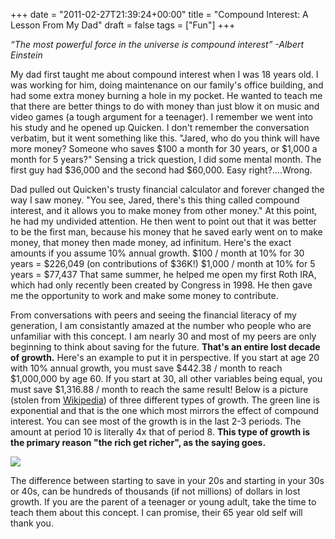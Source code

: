 +++
date = "2011-02-27T21:39:24+00:00"
title = "Compound Interest: A Lesson From My Dad"
draft = false
tags = ["Fun"]
+++

_“The most powerful force in the universe is compound interest” -Albert Einstein_ 

My dad first taught me about compound interest when I was 18 years old. I was working for him, doing maintenance on our family's office building, and had some extra money burning a hole in my pocket. He wanted to teach me that there are better things to do with money than just blow it on music and video games (a tough argument for a teenager). I remember we went into his study and he opened up Quicken. I don't remember the conversation verbatim, but it went something like this. "Jared, who do you think will have more money? Someone who saves $100 a month for 30 years, or $1,000 a month for 5 years?" Sensing a trick question, I did some mental month. The first guy had $36,000 and the second had $60,000. Easy right?....Wrong. 

Dad pulled out Quicken's trusty financial calculator and forever changed the way I saw money. "You see, Jared, there's this thing called compound interest, and it allows you to make money from other money." At this point, he had my undivided attention. He then went to point out that it was better to be the first man, because his money that he saved early went on to make money, that money then made money, ad infinitum. Here's the exact amounts if you assume 10% annual growth. $100 / month at 10% for 30 years = $226,049 (on contributions of $36K!) $1,000 / month at 10% for 5 years = $77,437 That same summer, he helped me open my first Roth IRA, which had only recently been created by Congress in 1998. He then gave me the opportunity to work and make some money to contribute. 

From conversations with peers and seeing the financial literacy of my generation, I am consistantly amazed at the number who people who are unfamiliar with this concept. I am nearly 30 and most of my peers are only beginning to think about saving for the future. **That's an entire lost decade of growth.** Here's an example to put it in perspective. If you start at age 20 with 10% annual growth, you must save $442.38 / month to reach $1,000,000 by age 60. If you start at 30, all other variables being equal, you must save $1,316.88 / month to reach the same result! Below is a picture (stolen from [Wikipedia](http://en.wikipedia.org/wiki/Exponential_growth)) of three different types of growth. The green line is exponential and that is the one which most mirrors the effect of compound interest. You can see most of the growth is in the last 2-3 periods. The amount at period 10 is literally 4x that of period 8. **This type of growth is the primary reason "the rich get richer", as the saying goes.** 

![](/images/2011-02-27-300px-Exponential.svg.png) 

The difference between starting to save in your 20s and starting in your 30s or 40s, can be hundreds of thousands (if not millions) of dollars in lost growth. If you are the parent of a teenager or young adult, take the time to teach them about this concept. I can promise, their 65 year old self will thank you.